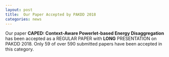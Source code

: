 ```yaml
---
layout: post
title:  Our Paper Accepted by PAKDD 2018
categories: news
---
```


Our paper **CAPED: Context-Aware Powerlet-based Energy Disaggregation** has been accepted as a REGULAR PAPER with **LONG** PRESENTATION on PAKDD 2018. Only 59 of over 590 submitted papers have been accepted in this category.
